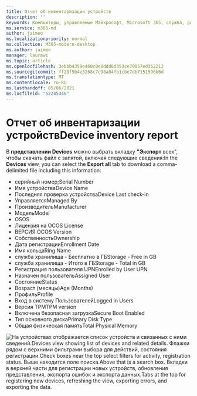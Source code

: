 ```yaml
---
title: Отчет об инвентаризации устройств
description: ''
keywords: Компьютеры, управляемые Майкрософт, Microsoft 365, служба, документация
ms.service: m365-md
author: jaimeo
ms.localizationpriority: normal
ms.collection: M365-modern-desktop
ms.author: jaimeo
manager: laurawi
ms.topic: article
ms.openlocfilehash: 3ebbb4359e460c0e8ddd6d353ce70057ed352212
ms.sourcegitcommit: ff20f5b4e3268c7c98a84fb1cbe7db7151596b6d
ms.translationtype: MT
ms.contentlocale: ru-RU
ms.lasthandoff: 05/06/2021
ms.locfileid: "52245340"
---
```

# <a name="device-inventory-report"></a><span data-ttu-id="012e3-103">Отчет об инвентаризации устройств</span><span class="sxs-lookup"><span data-stu-id="012e3-103">Device inventory report</span></span>

<span data-ttu-id="012e3-104">В **представлении Devices** можно выбрать вкладку **"Экспорт** всех", чтобы скачать файл с запятой, включая следующие сведения:</span><span class="sxs-lookup"><span data-stu-id="012e3-104">In the **Devices** view, you can select the **Export all** tab to download a comma-delimited file including this information:</span></span>

- <span data-ttu-id="012e3-105">серийный номер;</span><span class="sxs-lookup"><span data-stu-id="012e3-105">Serial Number</span></span>
- <span data-ttu-id="012e3-106">Имя устройства</span><span class="sxs-lookup"><span data-stu-id="012e3-106">Device Name</span></span>
- <span data-ttu-id="012e3-107">Последняя проверка устройства</span><span class="sxs-lookup"><span data-stu-id="012e3-107">Device Last check-in</span></span>
- <span data-ttu-id="012e3-108">Управляется</span><span class="sxs-lookup"><span data-stu-id="012e3-108">Managed By</span></span>
- <span data-ttu-id="012e3-109">Производитель</span><span class="sxs-lookup"><span data-stu-id="012e3-109">Manufacturer</span></span>
- <span data-ttu-id="012e3-110">Модель</span><span class="sxs-lookup"><span data-stu-id="012e3-110">Model</span></span>
- <span data-ttu-id="012e3-111">OS</span><span class="sxs-lookup"><span data-stu-id="012e3-111">OS</span></span>
- <span data-ttu-id="012e3-112">Лицензия на ОС</span><span class="sxs-lookup"><span data-stu-id="012e3-112">OS License</span></span>
- <span data-ttu-id="012e3-113">ВЕРСИЯ ОС</span><span class="sxs-lookup"><span data-stu-id="012e3-113">OS Version</span></span>
- <span data-ttu-id="012e3-114">Собственность</span><span class="sxs-lookup"><span data-stu-id="012e3-114">Ownership</span></span>
- <span data-ttu-id="012e3-115">Дата регистрации</span><span class="sxs-lookup"><span data-stu-id="012e3-115">Enrollment Date</span></span>
- <span data-ttu-id="012e3-116">Имя кольца</span><span class="sxs-lookup"><span data-stu-id="012e3-116">Ring Name</span></span>
- <span data-ttu-id="012e3-117">служба хранилища - Бесплатно в ГБ</span><span class="sxs-lookup"><span data-stu-id="012e3-117">Storage - Free in GB</span></span>
- <span data-ttu-id="012e3-118">служба хранилища - Итого в ГБ</span><span class="sxs-lookup"><span data-stu-id="012e3-118">Storage - Total in GB</span></span>
- <span data-ttu-id="012e3-119">Регистрация пользователя UPN</span><span class="sxs-lookup"><span data-stu-id="012e3-119">Enrolled by User UPN</span></span>
- <span data-ttu-id="012e3-120">Назначен пользователь</span><span class="sxs-lookup"><span data-stu-id="012e3-120">Assigned User</span></span>
- <span data-ttu-id="012e3-121">Состояние</span><span class="sxs-lookup"><span data-stu-id="012e3-121">Status</span></span>
- <span data-ttu-id="012e3-122">Возраст (месяцы)</span><span class="sxs-lookup"><span data-stu-id="012e3-122">Age (Months)</span></span>
- <span data-ttu-id="012e3-123">Профиль</span><span class="sxs-lookup"><span data-stu-id="012e3-123">Profile</span></span>
- <span data-ttu-id="012e3-124">Вход в систему Пользователей</span><span class="sxs-lookup"><span data-stu-id="012e3-124">Logged in Users</span></span>
- <span data-ttu-id="012e3-125">Версия TPM</span><span class="sxs-lookup"><span data-stu-id="012e3-125">TPM version</span></span>
- <span data-ttu-id="012e3-126">Включена безопасная загрузка</span><span class="sxs-lookup"><span data-stu-id="012e3-126">Secure Boot Enabled</span></span>
- <span data-ttu-id="012e3-127">Тип основного диска</span><span class="sxs-lookup"><span data-stu-id="012e3-127">Primary Disk Type</span></span>
- <span data-ttu-id="012e3-128">Общая физическая память</span><span class="sxs-lookup"><span data-stu-id="012e3-128">Total Physical Memory</span></span> 

![<span data-ttu-id="012e3-129">На устройствах отображается список устройств и связанных с ними сведений.</span><span class="sxs-lookup"><span data-stu-id="012e3-129">Devices view showing list of devices and related details.</span></span> <span data-ttu-id="012e3-130">Флажки рядом с верхними фильтрами выбора для действий, состояния регистрации.</span><span class="sxs-lookup"><span data-stu-id="012e3-130">Check boxes near the top select filters for activity, registration status.</span></span> <span data-ttu-id="012e3-131">Выше находится поле поиска.</span><span class="sxs-lookup"><span data-stu-id="012e3-131">Above that is a search box.</span></span> <span data-ttu-id="012e3-132">Вкладки в верхней части для регистрации новых устройств, обновления представления, экспорта ошибок и экспорта данных.</span><span class="sxs-lookup"><span data-stu-id="012e3-132">Tabs at the top for registering new devices, refreshing the view, exporting errors, and exporting the data.</span></span> ](../../media/mmd-devices-view.png)
